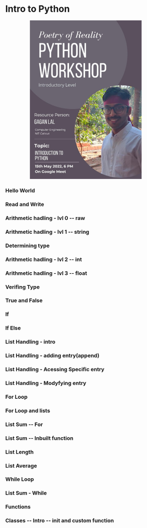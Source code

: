 # Intro to Python

<p align="center">
  <img src="./intro.jpg" width="350" title="Intro to Python">
</p>

### Hello World

### Read and Write

### Arithmetic hadling - lvl 0 -- raw

### Arithmetic hadling - lvl 1 -- string

### Determining type

### Arithmetic hadling - lvl 2 -- int

### Arithmetic hadling - lvl 3 -- float

### Verifing Type

### True and False

### If

### If Else

### List Handling - intro

### List Handling - adding entry(append)

### List Handling - Acessing Specific entry

### List Handling - Modyfying entry

### For Loop

### For Loop and lists

### List Sum -- For

### List Sum -- Inbuilt function

### List Length

### List Average

### While Loop

### List Sum - While

###  Functions

### Classes -- Intro -- __init__ and custom function